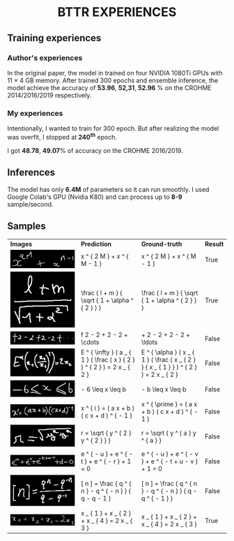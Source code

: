 <div align="center">    
 
# BTTR EXPERIENCES
 
</div>
 
## Training experiences   
### Author's experiences
In the original paper, the model in trained on four NVIDIA 1080Ti GPUs with 11 × 4 GB memory. After trained 300 epochs and ensemble inference, the model achieve the accuracy of **53.96**, **52,31**, **52.96** % on the CROHME 2014/2016/2019 respectively.

### My experiences
Intentionally, I wanted to train for 300 epoch. But after realizing the model was overfit, I stopped at **240<sup>th</sup>** epoch.

I got **48.78**, **49.07**% of accuracy on the CROHME 2016/2019.

## Inferences

The model has only **6.4M** of parameters so it can run smoothly. 
I used Google Colab's GPU (Nvidia K80) and can process up to **8-9** sample/second. 
## Samples

<table>
<tr>
<td><strong>Images</strong></td>
<td><strong>Prediction</strong></td>
<td><strong>Ground-truth</strong></td>
<td><strong>Result</strong></td>
</tr>
<tr>
<td><img src="data/2016/UN_101_em_0.bmp"></td>
<td>x ^ { 2 M } + x ^ { M - 1 }</td>
<td>x ^ { 2 M } + x ^ { M - 1 }</td>
<td>True</td>
</tr>

<tr>
<td><img src="data/2016/UN_109_em_217.bmp"></td>
<td>\frac { l + m } { \sqrt { 1 + \alpha ^ { 2 } } }</td>
<td>\frac { l + m } { \sqrt { 1 + \alpha ^ { 2 } } }</td>
<td>True</td>
</tr>
<tr>
<td><img src="data/2016/UN_466_em_995.bmp"></td>
<td>f 2 - 2 + 2 - 2 + \cdots</td>
<td>+ 2 - 2 + 2 - 2 + \ldots</td>
<td>False</td>
</tr>
<tr>
<td><img src="data/2016/UN_131_em_1097.bmp"></td>
<td>E ^ { \infty } ( a _ { 1 } ( \frac { x } { 2 } ) ^ { 2 } ) = 2 x _ { 2 }</td>
<td>E ^ { \alpha } ( x _ { 1 } ( \frac { x _ { 2 } } { x _ { 1 } } ) ^ { 2 } ) = 2 x _ { 2 }</td>
<td>False</td>
</tr>
<tr>
<td><img src="data/2016/UN_463_em_909.bmp"></td>
<td>- 6 \leq x \leq b</td>
<td>- b \leq x \leq b</td>
<td>False</td>
</tr>
<tr>
<td><img src="data/2019/ISICal19_1201_em_751.bmp"></td>
<td>x ^ { i } = ( a x + b ) ( c x + d ) ^ { - 1 }</td>
<td>x ^ { \prime } = ( a x + b ) ( c x + d ) ^ { - 1 }</td>
<td>False</td>
</tr>
<tr>
<td><img src="data/2019/UN19wb_1111_em_1042.bmp"></td>
<td>r = \sqrt { y ^ { 2 } y ^ { 2 } } }</td>
<td>r = \sqrt { y ^ { a } y ^ { a } }</td>
<td>False</td>
</tr>
<tr>
<td><img src="data/2019/UN19wb_1104_em_944.bmp"></td>
<td>e ^ { - u } + e ^ { - t } + e ^ { - r } + 1 = 0</td>
<td>e ^ { - u } + e ^ { - v } + e ^ { - t + u - v } + 1 = 0</td>
<td>False</td>
</tr>
<tr>
<td><img src="data/2019/UN19_1040_em_577.bmp"></td>
<td>[ n ] = \frac { q ^ { n } - q ^ { - n } } { q - q - 1 }</td>
<td>[ n ] = \frac { q ^ { n } - q ^ { - n } } { q - q ^ { - 1 } }</td>
<td>False</td>
</tr>
<tr>
<td><img src="data/2019/UN19_1034_em_487.bmp"></td>
<td>x _ { 1 } + x _ { 2 } + x _ { 4 } = 2 x _ { 3 }</td>
<td>x _ { 1 } + x _ { 2 } + x _ { 4 } = 2 x _ { 3 }</td>
<td>True</td>
</tr>

</table>
